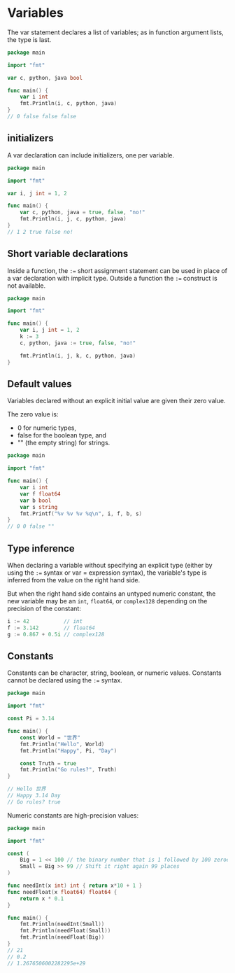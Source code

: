 # Variables

The var statement declares a list of variables; as in function argument lists, the type is last.

```go
package main

import "fmt"

var c, python, java bool

func main() {
    var i int
    fmt.Println(i, c, python, java)
}
// 0 false false false
```

## initializers

A var declaration can include initializers, one per variable.

```go
package main

import "fmt"

var i, j int = 1, 2

func main() {
    var c, python, java = true, false, "no!"
    fmt.Println(i, j, c, python, java)
}
// 1 2 true false no!
```

## Short variable declarations

Inside a function, the `:=` short assignment statement can be used in place of a var declaration with implicit type. Outside a function the `:=` construct is not available.

```go
package main

import "fmt"

func main() {
    var i, j int = 1, 2
    k := 3
    c, python, java := true, false, "no!"

    fmt.Println(i, j, k, c, python, java)
}
```

## Default values

Variables declared without an explicit initial value are given their zero value.

The zero value is:

- 0 for numeric types,
- false for the boolean type, and
- "" (the empty string) for strings.

```go
package main

import "fmt"

func main() {
    var i int
    var f float64
    var b bool
    var s string
    fmt.Printf("%v %v %v %q\n", i, f, b, s)
}
// 0 0 false ""
```

## Type inference

When declaring a variable without specifying an explicit type (either by using the `:=` syntax or var = expression syntax), the variable's type is inferred from the value on the right hand side.

But when the right hand side contains an untyped numeric constant, the new variable may be an `int`, `float64`, or `complex128` depending on the precision of the constant:

```go
i := 42           // int
f := 3.142        // float64
g := 0.867 + 0.5i // complex128
```

## Constants

Constants can be character, string, boolean, or numeric values. Constants cannot be declared using the `:=` syntax.

```go
package main

import "fmt"

const Pi = 3.14

func main() {
    const World = "世界"
    fmt.Println("Hello", World)
    fmt.Println("Happy", Pi, "Day")

    const Truth = true
    fmt.Println("Go rules?", Truth)
}

// Hello 世界
// Happy 3.14 Day
// Go rules? true
```

Numeric constants are high-precision values:

```go
package main

import "fmt"

const (
    Big = 1 << 100 // the binary number that is 1 followed by 100 zeroes.
    Small = Big >> 99 // Shift it right again 99 places
)

func needInt(x int) int { return x*10 + 1 }
func needFloat(x float64) float64 {
    return x * 0.1
}

func main() {
    fmt.Println(needInt(Small))
    fmt.Println(needFloat(Small))
    fmt.Println(needFloat(Big))
}
// 21
// 0.2
// 1.2676506002282295e+29
```
